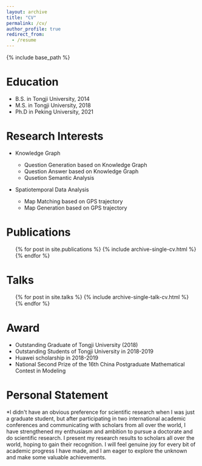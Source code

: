 ```yaml
---
layout: archive
title: "CV"
permalink: /cv/
author_profile: true
redirect_from:
  - /resume
---
```


{% include base_path %}

Education
======
* B.S. in Tongji University, 2014
* M.S. in Tongji University, 2018
* Ph.D in Peking University, 2021 

Research Interests
======
* Knowledge Graph
  * Question Generation based on Knowledge Graph
  * Question Answer based on Knowledge Graph
  * Qusetion Semantic Analysis

* Spatiotemporal Data Analysis
  * Map Matching based on GPS trajectory
  * Map Generation based on GPS trajectory
  
  
Publications
======
  <ul>{% for post in site.publications %}
    {% include archive-single-cv.html %}
  {% endfor %}</ul>
  
Talks
======
  <ul>{% for post in site.talks %}
    {% include archive-single-talk-cv.html %}
  {% endfor %}</ul>
  
Award
======
  * Outstanding Graduate of Tongji University (2018)
  * Outstanding Students of Tongji University in 2018-2019
  * Huawei scholarship in 2018-2019 
  * National Second Prize of the 16th China Postgraduate Mathematical Contest in Modeling
 
 
Personal Statement
======
*I didn't have an obvious preference for scientific research when I was just a graduate student, but after participating in two international academic conferences and communicating with scholars from all over the world, I have strengthened my enthusiasm and ambition to pursue a doctorate and do scientific research. I present my research results to scholars all over the world, hoping to gain their recognition. I will feel genuine joy for every bit of academic progress I have made, and I am eager to explore the unknown and make some valuable achievements.
